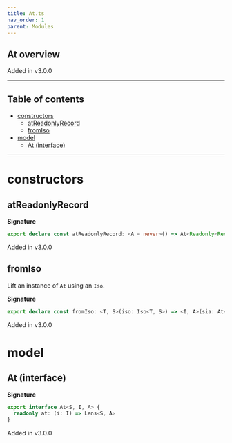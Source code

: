 ```yaml
---
title: At.ts
nav_order: 1
parent: Modules
---
```


## At overview

Added in v3.0.0

---

<h2 class="text-delta">Table of contents</h2>

- [constructors](#constructors)
  - [atReadonlyRecord](#atreadonlyrecord)
  - [fromIso](#fromiso)
- [model](#model)
  - [At (interface)](#at-interface)

---

# constructors

## atReadonlyRecord

**Signature**

```ts
export declare const atReadonlyRecord: <A = never>() => At<Readonly<Record<string, A>>, string, Option<A>>
```

Added in v3.0.0

## fromIso

Lift an instance of `At` using an `Iso`.

**Signature**

```ts
export declare const fromIso: <T, S>(iso: Iso<T, S>) => <I, A>(sia: At<S, I, A>) => At<T, I, A>
```

Added in v3.0.0

# model

## At (interface)

**Signature**

```ts
export interface At<S, I, A> {
  readonly at: (i: I) => Lens<S, A>
}
```

Added in v3.0.0
